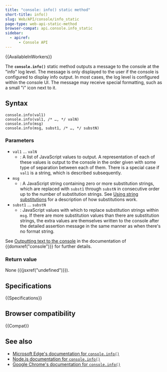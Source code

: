 ```yaml
---
title: "console: info() static method"
short-title: info()
slug: Web/API/console/info_static
page-type: web-api-static-method
browser-compat: api.console.info_static
sidebar:
  - apiref:
      - Console API
---
```


{{AvailableInWorkers}}

The **`console.info()`** static method outputs a message to the console at the "info" log level. The message is only displayed to the user if the console is configured to display info output. In most cases, the log level is configured within the console UI. The message may receive special formatting, such as a small "i" icon next to it.

## Syntax

```js-nolint
console.info(val1)
console.info(val1, /* …, */ valN)
console.info(msg)
console.info(msg, subst1, /* …, */ substN)
```

### Parameters

- `val1` … `valN`
  - : A list of JavaScript values to output. A representation of each of these values is output to the console in the order given with some type of separation between each of them. There is a special case if `val1` is a string, which is described subsequently.
- `msg`
  - : A JavaScript string containing zero or more substitution strings, which are replaced with `subst1` through `substN` in consecutive order up to the number of substitution strings. See [Using string substitutions](/en-US/docs/Web/API/console#using_string_substitutions) for a description of how substitutions work.
- `subst1` … `substN`
  - : JavaScript values with which to replace substitution strings within `msg`. If there are more substitution values than there are substitution strings, the extra values are themselves written to the console after the detailed assertion message in the same manner as when there's no format string.

See [Outputting text to the console](/en-US/docs/Web/API/console#outputting_text_to_the_console) in the documentation of {{domxref("console")}} for further details.

### Return value

None ({{jsxref("undefined")}}).

## Specifications

{{Specifications}}

## Browser compatibility

{{Compat}}

## See also

- [Microsoft Edge's documentation for `console.info()`](https://learn.microsoft.com/en-us/microsoft-edge/devtools-guide-chromium/console/api#info)
- [Node.js documentation for `console.info()`](https://nodejs.org/docs/latest/api/console.html#consoleinfodata-args)
- [Google Chrome's documentation for `console.info()`](https://developer.chrome.com/docs/devtools/console/api/#info)
